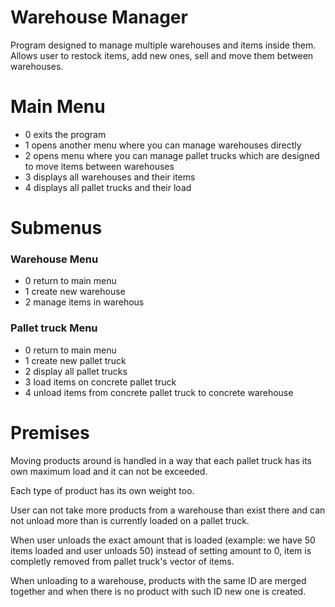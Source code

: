 # Warehouse Manager
Program designed to manage multiple warehouses and items inside them. Allows user to restock items, add new ones, sell and move them between warehouses. 

# Main Menu
- 0 exits the program
- 1 opens another menu where you can manage warehouses directly
- 2 opens menu where you can manage pallet trucks which are designed to move items between warehouses
- 3 displays all warehouses and their items
- 4 displays all pallet trucks and their load

# Submenus
### Warehouse Menu
- 0 return to main menu
- 1 create new warehouse
- 2 manage items in warehous

### Pallet truck Menu
- 0 return to main menu
- 1 create new pallet truck
- 2 display all pallet trucks
- 3 load items on concrete pallet truck
- 4 unload items from concrete pallet truck to concrete warehouse

# Premises

Moving products around is handled in a way that each pallet truck has its own maximum load and it can not be exceeded. 

Each type of product has its own weight too. 

User can not take more products from a warehouse than exist there and can not unload more than is currently loaded on a pallet truck. 

When user unloads the exact amount that is loaded (example: we have 50 items loaded and user unloads 50) instead of setting amount to 0, item is completly removed from pallet truck's vector of items. 

When unloading to a warehouse, products with the same ID are merged together and when there is no product with such ID new one is created.
